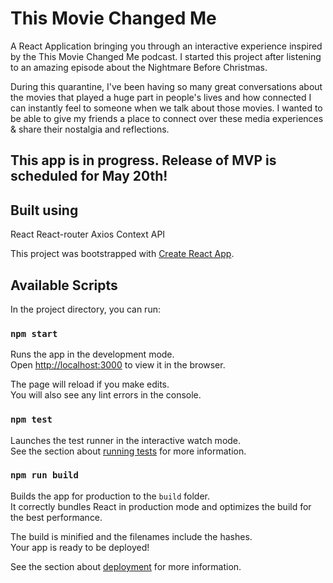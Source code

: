 # This Movie Changed Me

A React Application bringing you through an interactive experience inspired by the This Movie Changed Me podcast. I started this project after listening to an amazing episode about the Nightmare Before Christmas.

During this quarantine, I've been having so many great conversations about the movies that played a huge part in people's lives and how connected I can instantly feel to someone when we talk about those movies. I wanted to be able to give my friends a place to connect over these media experiences & share their nostalgia and reflections.

## This app is in progress. Release of MVP is scheduled for May 20th!

## Built using

React
React-router
Axios
Context API

This project was bootstrapped with [Create React App](https://github.com/facebook/create-react-app).

## Available Scripts

In the project directory, you can run:

### `npm start`

Runs the app in the development mode.<br />
Open [http://localhost:3000](http://localhost:3000) to view it in the browser.

The page will reload if you make edits.<br />
You will also see any lint errors in the console.

### `npm test`

Launches the test runner in the interactive watch mode.<br />
See the section about [running tests](https://facebook.github.io/create-react-app/docs/running-tests) for more information.

### `npm run build`

Builds the app for production to the `build` folder.<br />
It correctly bundles React in production mode and optimizes the build for the best performance.

The build is minified and the filenames include the hashes.<br />
Your app is ready to be deployed!

See the section about [deployment](https://facebook.github.io/create-react-app/docs/deployment) for more information.
